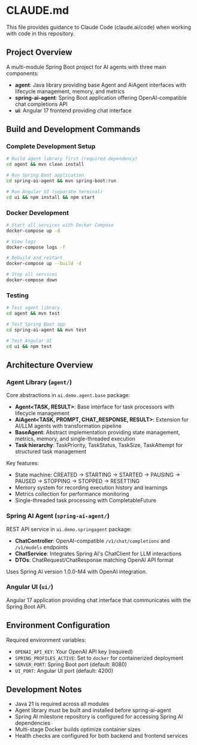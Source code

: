 # CLAUDE.md

This file provides guidance to Claude Code (claude.ai/code) when working with code in this repository.

## Project Overview

A multi-module Spring Boot project for AI agents with three main components:
- **agent**: Java library providing base Agent and AiAgent interfaces with lifecycle management, memory, and metrics
- **spring-ai-agent**: Spring Boot application offering OpenAI-compatible chat completions API
- **ui**: Angular 17 frontend providing chat interface

## Build and Development Commands

### Complete Development Setup
```bash
# Build agent library first (required dependency)
cd agent && mvn clean install

# Run Spring Boot application
cd spring-ai-agent && mvn spring-boot:run

# Run Angular UI (separate terminal)
cd ui && npm install && npm start
```

### Docker Development
```bash
# Start all services with Docker Compose
docker-compose up -d

# View logs
docker-compose logs -f

# Rebuild and restart
docker-compose up --build -d

# Stop all services
docker-compose down
```

### Testing
```bash
# Test agent library
cd agent && mvn test

# Test Spring Boot app
cd spring-ai-agent && mvn test

# Test Angular UI
cd ui && npm test
```

## Architecture Overview

### Agent Library (`agent/`)
Core abstractions in `ai.demo.agent.base` package:
- **Agent<TASK, RESULT>**: Base interface for task processors with lifecycle management
- **AiAgent<TASK, PROMPT, CHAT_RESPONSE, RESULT>**: Extension for AI/LLM agents with transformation pipeline
- **BaseAgent**: Abstract implementation providing state management, metrics, memory, and single-threaded execution
- **Task hierarchy**: TaskPriority, TaskStatus, TaskSize, TaskAttempt for structured task management

Key features:
- State machine: CREATED → STARTING → STARTED → PAUSING → PAUSED → STOPPING → STOPPED → RESETTING
- Memory system for recording execution history and learnings
- Metrics collection for performance monitoring
- Single-threaded task processing with CompletableFuture

### Spring AI Agent (`spring-ai-agent/`)
REST API service in `ai.demo.springagent` package:
- **ChatController**: OpenAI-compatible `/v1/chat/completions` and `/v1/models` endpoints
- **ChatService**: Integrates Spring AI's ChatClient for LLM interactions
- **DTOs**: ChatRequest/ChatResponse matching OpenAI API format

Uses Spring AI version 1.0.0-M4 with OpenAI integration.

### Angular UI (`ui/`)
Angular 17 application providing chat interface that communicates with the Spring Boot API.

## Environment Configuration

Required environment variables:
- `OPENAI_API_KEY`: Your OpenAI API key (required)
- `SPRING_PROFILES_ACTIVE`: Set to `docker` for containerized deployment
- `SERVER_PORT`: Spring Boot port (default: 8080)
- `UI_PORT`: Angular UI port (default: 4200)

## Development Notes

- Java 21 is required across all modules
- Agent library must be built and installed before spring-ai-agent
- Spring AI milestone repository is configured for accessing Spring AI dependencies
- Multi-stage Docker builds optimize container sizes
- Health checks are configured for both backend and frontend services